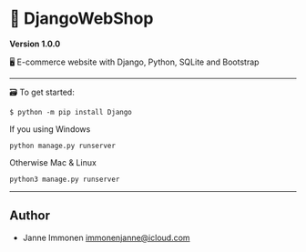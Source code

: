 # 🌽 DjangoWebShop

**Version 1.0.0**

🖥 E-commerce website with Django, Python, SQLite and Bootstrap

---

🗃 To get started:
```
$ python -m pip install Django
```
If you using Windows
```
python manage.py runserver
```
Otherwise Mac & Linux
```
python3 manage.py runserver
```
---

## Author

- Janne Immonen <immonenjanne@icloud.com>
